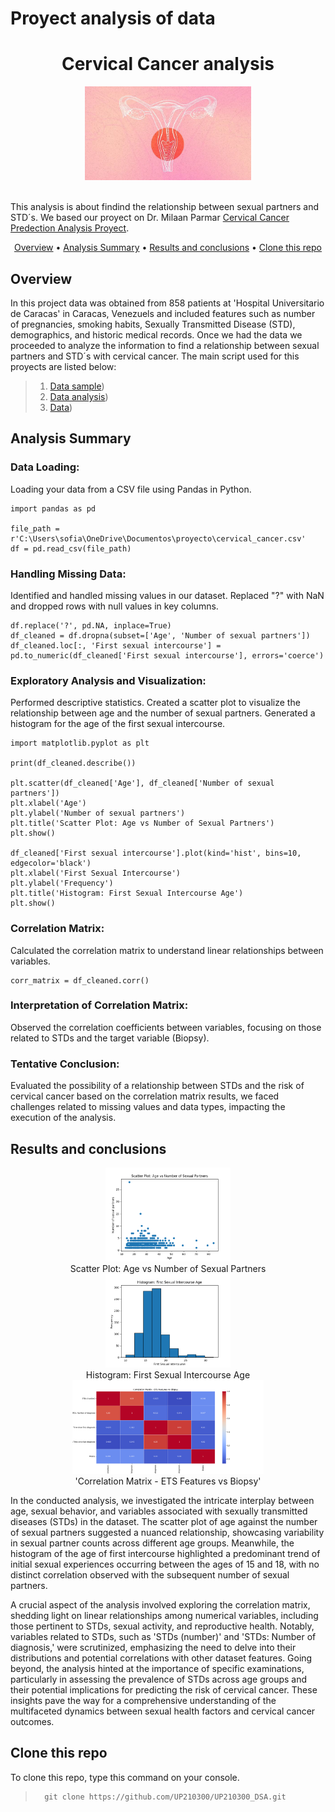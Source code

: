 # Proyect analysis of data

<div align="center">

# Cervical Cancer analysis

</div>

<div align ="center">

<img alt="img 1" height="150" src="Images/cervical_cancer.jpg"/>   

</div>
<br>

This analysis is about findind the relationship between sexual partners and STD´s. We based our proyect on Dr. Milaan Parmar [Cervical Cancer Predection Analysis Proyect](https://github.com/milaan9/93_Python_Data_Analytics_Projects/tree/main/001_Cervical_Cancer_Predection_with_ML).

<div align="center">


[Overview](#overview) •
[Analysis Summary](#analysis-ummary) •
[Results and conclusions](#results-and-conclusions) •
[Clone this repo](#clone-this-repo)

</div>

## Overview

In this project data was obtained from 858 patients at 'Hospital Universitario de Caracas' in Caracas, Venezuels and included features such as number of pregnancies, smoking habits, Sexually Transmitted Disease (STD), demographics, and historic medical records. Once we had the data we proceeded to analyze the information to find a relationship between sexual partners and STD´s with cervical cancer.
The main script used for this proyects are listed below:

> 1. [Data sample](https://github.com/UP210300/proyect-analysis-of-data/blob/main/get_rows.py)) 
> 2. [Data analysis](https://github.com/UP210300/proyect-analysis-of-data/blob/main/data_analysis.py))
> 3. [Data](https://github.com/UP210300/proyect-analysis-of-data/blob/main/cervical_cancer.csv)) 

## Analysis Summary

### Data Loading: 
Loading your data from a CSV file using Pandas in Python.

```
import pandas as pd

file_path = r'C:\Users\sofia\OneDrive\Documentos\proyecto\cervical_cancer.csv'
df = pd.read_csv(file_path)

```
### Handling Missing Data: 
Identified and handled missing values in our dataset. Replaced "?" with NaN and dropped rows with null values in key columns.

```
df.replace('?', pd.NA, inplace=True)
df_cleaned = df.dropna(subset=['Age', 'Number of sexual partners'])
df_cleaned.loc[:, 'First sexual intercourse'] = pd.to_numeric(df_cleaned['First sexual intercourse'], errors='coerce')
```

### Exploratory Analysis and Visualization:

Performed descriptive statistics.
Created a scatter plot to visualize the relationship between age and the number of sexual partners.
Generated a histogram for the age of the first sexual intercourse.

```
import matplotlib.pyplot as plt

print(df_cleaned.describe())

plt.scatter(df_cleaned['Age'], df_cleaned['Number of sexual partners'])
plt.xlabel('Age')
plt.ylabel('Number of sexual partners')
plt.title('Scatter Plot: Age vs Number of Sexual Partners')
plt.show()

df_cleaned['First sexual intercourse'].plot(kind='hist', bins=10, edgecolor='black')
plt.xlabel('First Sexual Intercourse')
plt.ylabel('Frequency')
plt.title('Histogram: First Sexual Intercourse Age')
plt.show()
```
### Correlation Matrix: 
Calculated the correlation matrix to understand linear relationships between variables.

```
corr_matrix = df_cleaned.corr()
```

### Interpretation of Correlation Matrix:

Observed the correlation coefficients between variables, focusing on those related to STDs and the target variable (Biopsy).

### Tentative Conclusion:

Evaluated the possibility of a relationship between STDs and the risk of cervical cancer based on the correlation matrix results, we faced challenges related to missing values and data types, impacting the execution of the analysis.

## Results and conclusions
<div align ="center">
  <img alt="img 2" height="150" src="Images/graph1.png"/>
  <div>
     Scatter Plot: Age vs Number of Sexual Partners
  </div>
</div>
<div align ="center">
  <img alt="img 2" height="150" src="Images/graph2.png"/>  
  <div>
    Histogram: First Sexual Intercourse Age
  </div>
</div>
<div align ="center">
  <img alt="img 2" height="150" src="Images/graph3.png"/>  
  <div>
    'Correlation Matrix - ETS Features vs Biopsy'
  </div>
</div>

In the conducted analysis, we investigated the intricate interplay between age, sexual behavior, and variables associated with sexually transmitted diseases (STDs) in the dataset. The scatter plot of age against the number of sexual partners suggested a nuanced relationship, showcasing variability in sexual partner counts across different age groups. Meanwhile, the histogram of the age of first intercourse highlighted a predominant trend of initial sexual experiences occurring between the ages of 15 and 18, with no distinct correlation observed with the subsequent number of sexual partners.

A crucial aspect of the analysis involved exploring the correlation matrix, shedding light on linear relationships among numerical variables, including those pertinent to STDs, sexual activity, and reproductive health. Notably, variables related to STDs, such as 'STDs (number)' and 'STDs: Number of diagnosis,' were scrutinized, emphasizing the need to delve into their distributions and potential correlations with other dataset features. Going beyond, the analysis hinted at the importance of specific examinations, particularly in assessing the prevalence of STDs across age groups and their potential implications for predicting the risk of cervical cancer. These insights pave the way for a comprehensive understanding of the multifaceted dynamics between sexual health factors and cervical cancer outcomes.

## Clone this repo

To clone this repo, type this command on your console.
>       git clone https://github.com/UP210300/UP210300_DSA.git

